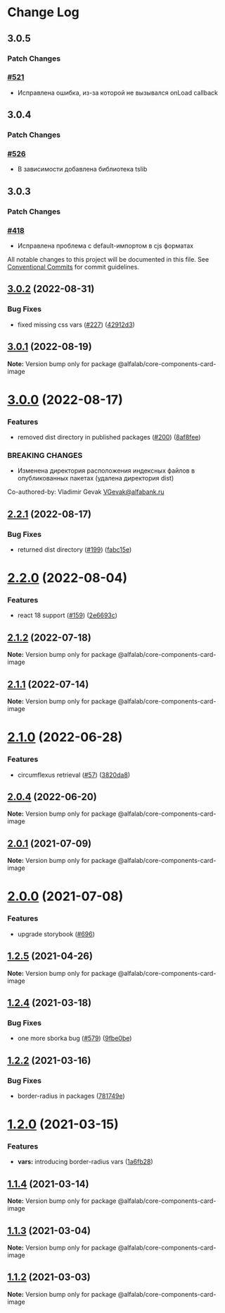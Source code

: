 # Change Log

## 3.0.5

### Patch Changes

### [#521](https://github.com/core-ds/core-components/pull/521)

-   Исправлена ошибка, из-за которой не вызывался onLoad callback

## 3.0.4

### Patch Changes

### [#526](https://github.com/core-ds/core-components/pull/526)

-   В зависимости добавлена библиотека tslib

## 3.0.3

### Patch Changes

### [#418](https://github.com/core-ds/core-components/pull/418)

-   Исправлена проблема с default-импортом в cjs форматах

All notable changes to this project will be documented in this file.
See [Conventional Commits](https://conventionalcommits.org) for commit guidelines.

## [3.0.2](https://github.com/core-ds/core-components/compare/@alfalab/core-components-card-image@3.0.1...@alfalab/core-components-card-image@3.0.2) (2022-08-31)

### Bug Fixes

-   fixed missing css vars ([#227](https://github.com/core-ds/core-components/issues/227)) ([42912d3](https://github.com/core-ds/core-components/commit/42912d306657490e8c7f577cb53120767d503fcb))

## [3.0.1](https://github.com/core-ds/core-components/compare/@alfalab/core-components-card-image@3.0.0...@alfalab/core-components-card-image@3.0.1) (2022-08-19)

**Note:** Version bump only for package @alfalab/core-components-card-image

# [3.0.0](https://github.com/core-ds/core-components/compare/@alfalab/core-components-card-image@2.2.1...@alfalab/core-components-card-image@3.0.0) (2022-08-17)

### Features

-   removed dist directory in published packages ([#200](https://github.com/core-ds/core-components/issues/200)) ([8af8fee](https://github.com/core-ds/core-components/commit/8af8fee53ca0bd19fa2d1ca1422e0df23096e2c8))

### BREAKING CHANGES

-   Изменена директория расположения индексных файлов в опубликованных пакетах (удалена
    директория dist)

Co-authored-by: Vladimir Gevak <VGevak@alfabank.ru>

## [2.2.1](https://github.com/core-ds/core-components/compare/@alfalab/core-components-card-image@2.2.0...@alfalab/core-components-card-image@2.2.1) (2022-08-17)

### Bug Fixes

-   returned dist directory ([#199](https://github.com/core-ds/core-components/issues/199)) ([fabc15e](https://github.com/core-ds/core-components/commit/fabc15effa1457ca65ec7238206f1b1fc2a2a613))

# [2.2.0](https://github.com/core-ds/core-components/compare/@alfalab/core-components-card-image@2.1.2...@alfalab/core-components-card-image@2.2.0) (2022-08-04)

### Features

-   react 18 support ([#159](https://github.com/core-ds/core-components/issues/159)) ([2e6693c](https://github.com/core-ds/core-components/commit/2e6693c62f534e333aadb7d3fff4ffd78ac84c63))

## [2.1.2](https://github.com/core-ds/core-components/compare/@alfalab/core-components-card-image@2.1.1...@alfalab/core-components-card-image@2.1.2) (2022-07-18)

**Note:** Version bump only for package @alfalab/core-components-card-image

## [2.1.1](https://github.com/core-ds/core-components/compare/@alfalab/core-components-card-image@2.1.0...@alfalab/core-components-card-image@2.1.1) (2022-07-14)

**Note:** Version bump only for package @alfalab/core-components-card-image

# [2.1.0](https://github.com/core-ds/core-components/compare/@alfalab/core-components-card-image@2.0.4...@alfalab/core-components-card-image@2.1.0) (2022-06-28)

### Features

-   circumflexus retrieval ([#57](https://github.com/core-ds/core-components/issues/57)) ([3820da8](https://github.com/core-ds/core-components/commit/3820da818bcdcbee6904c648b3e29c3c828fe202))

## [2.0.4](https://github.com/core-ds/core-components/compare/@alfalab/core-components-card-image@2.0.3...@alfalab/core-components-card-image@2.0.4) (2022-06-20)

**Note:** Version bump only for package @alfalab/core-components-card-image

## [2.0.1](https://github.com/core-ds/core-components/compare/@alfalab/core-components-card-image@2.0.0...@alfalab/core-components-card-image@2.0.1) (2021-07-09)

**Note:** Version bump only for package @alfalab/core-components-card-image

# [2.0.0](https://github.com/core-ds/core-components/compare/@alfalab/core-components-card-image@1.2.5...@alfalab/core-components-card-image@2.0.0) (2021-07-08)

### Features

-   upgrade storybook ([#696](https://github.com/core-ds/core-components/issues/696))

## [1.2.5](https://github.com/core-ds/core-components/compare/@alfalab/core-components-card-image@1.2.4...@alfalab/core-components-card-image@1.2.5) (2021-04-26)

**Note:** Version bump only for package @alfalab/core-components-card-image

## [1.2.4](https://github.com/core-ds/core-components/compare/@alfalab/core-components-card-image@1.2.2...@alfalab/core-components-card-image@1.2.4) (2021-03-18)

### Bug Fixes

-   one more sborka bug ([#579](https://github.com/core-ds/core-components/issues/579)) ([9fbe0be](https://github.com/core-ds/core-components/commit/9fbe0beca56ec5971de78b3f6cda25305b260efc))

## [1.2.2](https://github.com/core-ds/core-components/compare/@alfalab/core-components-card-image@1.2.0...@alfalab/core-components-card-image@1.2.2) (2021-03-16)

### Bug Fixes

-   border-radius in packages ([781749e](https://github.com/core-ds/core-components/commit/781749ef38aefd5a6707ac56d2e297dce9f3e073))

# [1.2.0](https://github.com/core-ds/core-components/compare/@alfalab/core-components-card-image@1.1.4...@alfalab/core-components-card-image@1.2.0) (2021-03-15)

### Features

-   **vars:** introducing border-radius vars ([1a6fb28](https://github.com/core-ds/core-components/commit/1a6fb287bcfab50048c3a9100645b4dee8cd3395))

## [1.1.4](https://github.com/core-ds/core-components/compare/@alfalab/core-components-card-image@1.1.3...@alfalab/core-components-card-image@1.1.4) (2021-03-14)

**Note:** Version bump only for package @alfalab/core-components-card-image

## [1.1.3](https://github.com/core-ds/core-components/compare/@alfalab/core-components-card-image@1.1.2...@alfalab/core-components-card-image@1.1.3) (2021-03-04)

**Note:** Version bump only for package @alfalab/core-components-card-image

## [1.1.2](https://github.com/core-ds/core-components/compare/@alfalab/core-components-card-image@1.1.1...@alfalab/core-components-card-image@1.1.2) (2021-03-03)

**Note:** Version bump only for package @alfalab/core-components-card-image
